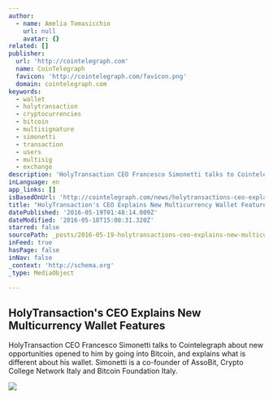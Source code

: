 ```yaml
---
author:
  - name: Amelia Tomasicchio
    url: null
    avatar: {}
related: []
publisher:
  url: 'http://cointelegraph.com'
  name: CoinTelegraph
  favicon: 'http://cointelegraph.com/favicon.png'
  domain: cointelegraph.com
keywords:
  - wallet
  - holytransaction
  - cryptocurrencies
  - bitcoin
  - multisignature
  - simonetti
  - transaction
  - users
  - multisig
  - exchange
description: 'HolyTransaction CEO Francesco Simonetti talks to Cointelegraph about new opportunities opened to him by going into Bitcoin, and explains what is different about his wallet. Simonetti is a co-founder of AssoBit, Crypto College Network Italy and Bitcoin Foundation Italy.'
inLanguage: en
app_links: []
isBasedOnUrl: 'http://cointelegraph.com/news/holytransactions-ceo-explains-new-multicurrency-wallet-features'
title: "HolyTransaction's CEO Explains New Multicurrency Wallet Features"
datePublished: '2016-05-19T01:48:14.009Z'
dateModified: '2016-05-18T15:08:31.320Z'
starred: false
sourcePath: _posts/2016-05-19-holytransactions-ceo-explains-new-multicurrency-wallet-feat.md
inFeed: true
hasPage: false
inNav: false
_context: 'http://schema.org'
_type: MediaObject

---
```

<article style=""><h1>HolyTransaction's CEO Explains New Multicurrency Wallet Features</h1><p>HolyTransaction CEO Francesco Simonetti talks to Cointelegraph about new opportunities opened to him by going into Bitcoin, and explains what is different about his wallet. Simonetti is a co-founder of AssoBit, Crypto College Network Italy and Bitcoin Foundation Italy.</p><img src="http://cointelegraph.com/images/725_aHR0cDovL2NvaW50ZWxlZ3JhcGguY29tL3N0b3JhZ2UvdXBsb2Fkcy92aWV3LzQ3OTE5OGJmNGFjMWYxNjBhNzIxYTNiMTZiYjRlMGJkLnBuZw==.jpg" /></article>